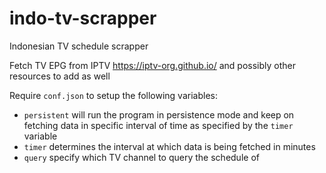 # indo-tv-scrapper
Indonesian TV schedule scrapper

Fetch TV EPG from IPTV https://iptv-org.github.io/ and possibly other resources to add as well

Require `conf.json` to setup the following variables:
- `persistent` will run the program in persistence mode and keep on fetching data in specific interval of time as specified by the `timer` variable
- `timer` determines the interval at which data is being fetched in minutes
- `query` specify which TV channel to query the schedule of